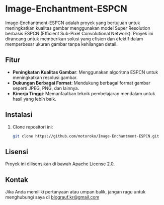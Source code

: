 # Image-Enchantment-ESPCN

Image-Enchantment-ESPCN adalah proyek yang bertujuan untuk meningkatkan kualitas gambar menggunakan model Super Resolution berbasis ESPCN (Efficient Sub-Pixel Convolutional Network). Proyek ini dirancang untuk memberikan solusi yang efisien dan efektif dalam memperbesar ukuran gambar tanpa kehilangan detail.

## Fitur

- **Peningkatan Kualitas Gambar**: Menggunakan algoritma ESPCN untuk meningkatkan resolusi gambar.
- **Dukungan Berbagai Format**: Mendukung berbagai format gambar seperti JPEG, PNG, dan lainnya.
- **Kinerja Tinggi**: Memanfaatkan teknik pembelajaran mendalam untuk hasil yang lebih baik.

## Instalasi

1. Clone repositori ini:
   ```bash
   git clone https://github.com/motoroko/Image-Enchantment-ESPCN.git

## Lisensi

Proyek ini dilisensikan di bawah Apache License 2.0.

## Kontak

Jika Anda memiliki pertanyaan atau umpan balik, jangan ragu untuk menghubungi saya di blograuf.kr@gmail.com
